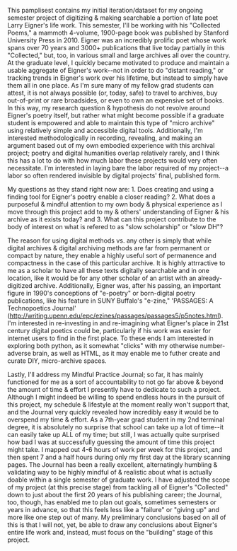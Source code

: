 This pamplisest contains my initial iteration/dataset for my ongoing semester project of digitizing & making searchable a portion of late poet Larry Eigner's life work. This semester, I'll be working with his "Collected Poems," a mammoth 4-volume, 1900-page book was published by Stanford University Press in 2010. Eigner was an incredibly prolific poet whose work spans over 70 years and 3000+ publications that live today partially in this "Collected," but, too, in various small and large archives all over the country. At the graduate level, I quickly became motivated to produce and maintain a usable aggregate of Eigner's work--not in order to do "distant reading," or tracking trends in Eigner's work over his lifetime, but instead to simply have them all in one place. As I'm sure many of my fellow grad students can attest, it is not always possible (or, today, safe) to travel to archives, buy out-of-print or rare broadsides, or even to own an expensive set of books. In this way, my research question & hypothesis do not revolve around Eigner's poetry itself, but rather what might become possible if a graduate student is empowered and able to maintain this type of "micro archive" using relatively simple and accessible digital tools. Additionally, I'm interested methodologically in recording, revealing, and making an argument based out of my own embodied experience with this archival project; poetry and digital humanities overlap relatively rarely, and I think this has a lot to do with how much labor these projects would very often necessitate. I'm interested in laying bare the labor required of my project--a labor so often rendered invisible by digital projects' final, published form. 

My questions as they stand right now are: 1. Does creating and using a finding tool for Eigner's poetry enable a closer reading? 2. What does a purposeful & mindful attention to my own body & physical experience as I move through this project add to my & others' understanding of Eigner & his archive as it exists today? and 3. What can this project contribute to the body of interest on what is refered to as "slow scholarship" or "slow DH"? 

The reason for using digital methods vs. any other is simply that while digital archives & digital archiving methods are far from permanent or compact by nature, they enable a highly useful sort of permanence and compactness in the case of this particular archive. It is highly attrractive to me as a scholar to have all these texts digitally searchable and in one location, like it would be for any other scholar of an artist with an already-digitized archive. Additionally, Eigner was, after his passing, an important figure in 1990's conceptions of "e-poetry" or born-digital poetry publications, like his feature in SUNY Buffalo's "e-zine," 'PASSAGES: A Technopoetics Journal' (http://writing.upenn.edu/epc/ezines/passages/passages5/p5notes.html). I'm interested in re-investing in and re-imagining what Eigner's place in 21st century digital poetics could be, particularly if his work was easier for internet users to find in the first place. To these ends I am interested in exploring both python, as it somewhat "clicks" with my otherwise number-adverse brain, as well as HTML, as it may enable me to futher create and curate DIY, micro-archive spaces. 

Lastly, I'll address my Mindful Practice Journal; so far, it has mainly functioned for me as a sort of accountability to not go far above & beyond the amount of time & effort I presently have to dedicate to such a project. Although I might indeed be willing to spend endless hours in the pursuit of this project, my schedule & lifestyle at the moment really won't support that, and the Journal very quickly revealed how incredibly easy it would be to overspend my time & effort. As a 7th-year grad student in my 2nd terminal degree, it is absolutely no surprise that school can take up a lot of time--it can easily take up ALL of my time; but still, I was actually quite surprised how bad I was at successfully guessing the amount of time this project might take. I mapped out 4-6 hours of work per week for this project, and then spent 7 and a half hours during only my first day at the library scanning pages. The Journal has been a really excellent, alternatingly humbling & validating way to be highly mindful of & realistic about what is actually doable within a single semester of graduate work. I have adjusted the scope of my project (at this precise stage) from tackling all of Eigner's "Collected" down to just about the first 20 years of his publishing career; the Journal, too, though, has enabled me to plan out goals, sometimes semesters or years in advance, so that this feels less like a "failure" or "giving up" and more like one step out of many. My preliminary conclusions based on all of this is that I will not, yet, be able to draw any conclusions about Eigner's entire life work and, instead, must focus on the "building" stage of this project. 
